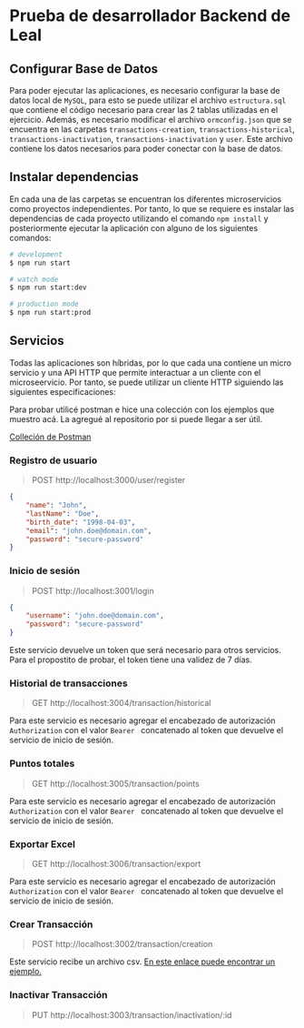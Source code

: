 # Prueba de desarrollador Backend de Leal

## Configurar Base de Datos

Para poder ejecutar las aplicaciones, es necesario configurar la base de datos local de `MySQL`, para esto se puede utilizar el archivo `estructura.sql` que contiene el código necesario para crear las 2 tablas utilizadas en el ejercicio. Además, es necesario modificar el archivo `ormconfig.json` que se encuentra en las carpetas `transactions-creation`, `transactions-historical`, `transactions-inactivation`, `transactions-inactivation` y `user`. Este archivo contiene los datos necesarios para poder conectar con la base de datos.

## Instalar dependencias

En cada una de las carpetas se encuentran los diferentes microservicios como proyectos independientes. Por tanto, lo que se requiere es instalar las dependencias de cada proyecto utilizando el comando `npm install` y posteriormente ejecutar la aplicación con alguno de los siguientes comandos:

```bash
# development
$ npm run start

# watch mode
$ npm run start:dev

# production mode
$ npm run start:prod
```

## Servicios

Todas las aplicaciones son híbridas, por lo que cada una contiene un micro servicio y una API HTTP que permite interactuar a un cliente con el microseervicio. Por tanto, se puede utilizar un cliente HTTP siguiendo las siguientes especificaciones:

Para probar utilicé postman e hice una colección con los ejemplos que muestro acá. La agregué al repositorio por si puede llegar a ser útil.

[Colleción de Postman](https://raw.githubusercontent.com/matrujillo10/prueba-leal/master/LealPrueba.postman_collection.json)

### Registro de usuario

> POST http://localhost:3000/user/register

```json
{
	"name": "John",
	"lastName": "Doe",
	"birth_date": "1998-04-03",
	"email": "john.doe@domain.com",
	"password": "secure-password"
}
```

### Inicio de sesión

> POST http://localhost:3001/login

```json
{
	"username": "john.doe@domain.com",
	"password": "secure-password"
}
```

Este servicio devuelve un token que será necesario para otros servicios. Para el propostito de probar, el token tiene una validez de 7 días.

### Historial de transacciones

> GET http://localhost:3004/transaction/historical

Para este servicio es necesario agregar el encabezado de autorización `Authorization` con el valor `Bearer ` concatenado al token que devuelve el servicio de inicio de sesión.


### Puntos totales

> GET http://localhost:3005/transaction/points

Para este servicio es necesario agregar el encabezado de autorización `Authorization` con el valor `Bearer ` concatenado al token que devuelve el servicio de inicio de sesión.

### Exportar Excel

> GET http://localhost:3006/transaction/export

Para este servicio es necesario agregar el encabezado de autorización `Authorization` con el valor `Bearer ` concatenado al token que devuelve el servicio de inicio de sesión.

### Crear Transacción

> POST http://localhost:3002/transaction/creation

Este servicio recibe un archivo csv. [En este enlace puede encontrar un ejemplo.](https://raw.githubusercontent.com/matrujillo10/prueba-leal/master/transactions.csv)

### Inactivar Transacción

> PUT http://localhost:3003/transaction/inactivation/:id
